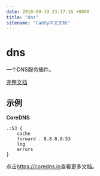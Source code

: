 ```yaml
---
date: 2018-09-19 23:17:16 +0800
title: "dns"
sitename: "Caddy中文文档"
---
```


# dns

一个DNS服务插件。

[完整文档](https://github.com/coredns/coredns/blob/master/README.md)

## 示例

__CoreDNS__

```caddy
.:53 {
    cache    
    forward . 8.8.8.8:53
    log
    errors
}
```

点击<https://coredns.io>查看更多文档。
